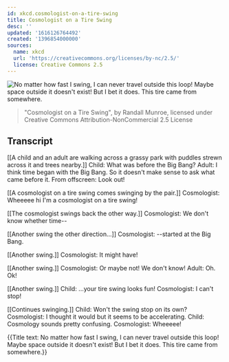 ```yaml
---
id: xkcd.cosmologist-on-a-tire-swing
title: Cosmologist on a Tire Swing
desc: ''
updated: '1616126764492'
created: '1396854000000'
sources:
  name: xkcd
  url: 'https://creativecommons.org/licenses/by-nc/2.5/'
  license: Creative Commons 2.5
---
```

![No matter how fast I swing, I can never travel outside this loop! Maybe space outside it doesn't exist! But I bet it does. This tire came from somewhere.](https://imgs.xkcd.com/comics/cosmologist_on_a_tire_swing.png)
> "Cosmologist on a Tire Swing", by Randall Munroe, licensed under Creative Commons Attribution-NonCommercial 2.5 License

## Transcript
[[A child and an adult are walking across a grassy park with puddles strewn across it and trees nearby.]]
Child: What was before the Big Bang?
Adult: I think time began with the Big Bang. So it doesn't make sense to ask what came before it.
From offscreen: Look out!

[[A cosmologist on a tire swing comes swinging by the pair.]]
Cosmologist: Wheeeee hi I'm a cosmologist on a tire swing!

[[The cosmologist swings back the other way.]]
Cosmologist: We don't know whether time--

[[Another swing the other direction...]]
Cosmologist: --started at the Big Bang.

[[Another swing.]]
Cosmologist: It might have!

[[Another swing.]]
Cosmologist: Or maybe not! We don't know!
Adult: Oh. Ok!

[[Another swing.]]
Child: ...your tire swing looks fun!
Cosmologist: I can't stop!

[[Continues swinging.]]
Child: Won't the swing stop on its own?
Cosmologist: I thought it would but it seems to be accelerating.
Child: Cosmology sounds pretty confusing.
Cosmologist: Wheeeee!

{{Title text: No matter how fast I swing, I can never travel outside this loop! Maybe space outside it doesn't exist! But I bet it does. This tire came from somewhere.}}
